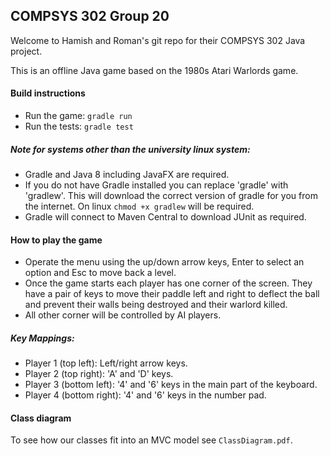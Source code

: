 ## COMPSYS 302 Group 20

Welcome to Hamish and Roman's git repo for their COMPSYS 302 Java project.

This is an offline Java game based on the 1980s Atari Warlords game.

#### Build instructions

* Run the game: `gradle run`
* Run the tests: `gradle test`

##### Note for systems other than the university linux system:

* Gradle and Java 8 including JavaFX are required.
* If you do not have Gradle installed you can replace 'gradle' with 'gradlew'. This will download the
	correct version of gradle for you from the internet. On linux `chmod +x gradlew` will be required.
* Gradle will connect to Maven Central to download JUnit as required.

#### How to play the game

* Operate the menu using the up/down arrow keys, Enter to select an option and Esc to move back a level.
* Once the game starts each player has one corner of the screen. They have a pair of keys to move their
	paddle left and right to deflect the ball and prevent their walls being destroyed and their warlord
	killed.
* All other corner will be controlled by AI players.

##### Key Mappings:

* Player 1 (top left): Left/right arrow keys.
* Player 2 (top right): 'A' and 'D' keys.
* Player 3 (bottom left): '4' and '6' keys in the main part of the keyboard.
* Player 4 (bottom right): '4' and '6' keys in the number pad.

#### Class diagram

To see how our classes fit into an MVC model see `ClassDiagram.pdf`.
